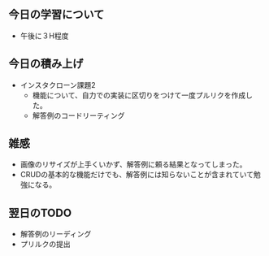 ## 今日の学習について
- 午後に３H程度

## 今日の積み上げ 
- インスタクローン課題2
  - 機能について、自力での実装に区切りをつけて一度プルリクを作成した。
  - 解答例のコードリーティング

## 雑感
- 画像のリサイズが上手くいかず、解答例に頼る結果となってしまった。
- CRUDの基本的な機能だけでも、解答例には知らないことが含まれていて勉強になる。

## 翌日のTODO
- 解答例のリーディング
- プリルクの提出
